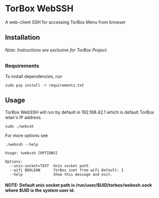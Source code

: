 # TorBox WebSSH
A web-client SSH for accessing TorBox Menu from browser

## Installation
###### Note: Instructions are exclusive for TorBox Project.

### Requirements
To install dependencies, run

```sudo pip install -r requirements.txt```

## Usage
TorBox WebSSH will run by default in 192.168.42.1 which is default TorBox wlan's IP address.

```sudo ./webssh```

For more options see

```
./webssh --help

Usage: twebssh [OPTIONS]

Options:
  --unix-socket=TEXT  Unix socket path
  --wifi BOOLEAN      TorBox inet from wifi Default: 1
  --help              Show this message and exit.
```

#### NOTE: Default unix socket path is /run/user/$UID/torbox/webssh.sock where $UID is the system user id.
